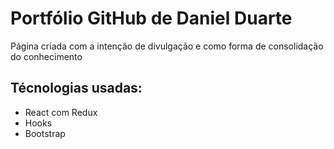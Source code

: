 # Portfólio GitHub de Daniel Duarte

Página criada com a intenção de divulgação e como forma de consolidação do conhecimento

## Técnologias usadas:

- React com Redux
- Hooks
- Bootstrap
